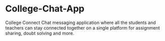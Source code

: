 # College-Chat-App 
College Connect Chat messaging application where all the students and teachers can stay connected together on a single platform for assignment sharing, doubt solving and more.

